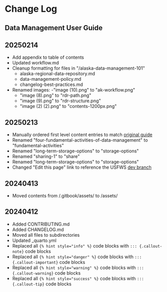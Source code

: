 # Change Log
## Data Management User Guide

## 20250214
  - Add appendix to table of contents
  - Updated workflow.md
  - Cleanup formatting for files in "/alaska-data-management-101"
    - alaska-regional-data-repository.md
    - data-management-policy.md
    - changelog-best-practices.md
  - Renamed images:
    -"image (10).png" to "ak-workflow.png"
    - "image (8).png" to "rdr-path.png"
    - "image (9).png" to "rdr-structure.png"
    - "image (2) (2).png" to "contents-1200px.png"
  

## 20250213
  - Manually ordered first level content entries to match [original guide](https://ak-region-dst.gitbook.io/alaska-region-interim-data-management-user-guide)
  - Renamed "four-fundamental-activities-of-data-management" to "fundamental-activities"
  - Renamed "long-term-storage-options" to "storage-options"
  - Renamed "sharing-1" to "share"
  - Renamed "long-term-storage-options" to "storage-options"
  - Changed "Edit this page" link to reference the USFWS [dev branch](https://github.com/USFWS/ak-dm-guide)


## 20240413
  - Moved contents from /.gitbook/assets/ to /assets/

  
## 20240412
  - Added CONTRIBUTING.md
  - Added CHANGELOG.md
  - Moved all files to subdirectories
  - Updated _quarto.yml
  - Replaced all `{% hint style="info" %}` code blocks with `::: {.callout-note}` code blocks
  - Replaced all `{% hint style="danger" %}` code blocks with `::: {.callout-important}` code blocks
  - Replaced all `{% hint style="warning" %}` code blocks with `::: {.callout-warning}` code blocks
  - Replaced all `{% hint style="success" %}` code blocks with `::: {.callout-tip}` code blocks
  
  
  
  
  